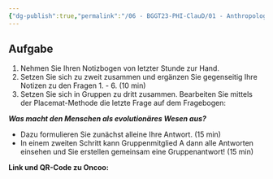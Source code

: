 ```yaml
---
{"dg-publish":true,"permalink":"/06 - BGGT23-PHI-ClauD/01 - Anthropologie/03a - Placemat - Der Mensch als evolutionäres Wesen/","noteIcon":""}
---
```


## Aufgabe

1. Nehmen Sie Ihren Notizbogen von letzter Stunde zur Hand.
2. Setzen Sie sich zu zweit zusammen und ergänzen Sie gegenseitig Ihre Notizen zu den Fragen 1. - 6. (10 min)
3. Setzen Sie sich in Gruppen zu dritt zusammen. Bearbeiten Sie mittels der Placemat-Methode die letzte Frage auf dem Fragebogen:

***Was macht den Menschen als evolutionäres Wesen aus?***

- Dazu formulieren Sie zunächst alleine Ihre Antwort. (15 min)
- In einem zweiten Schritt kann Gruppenmitglied A dann alle Antworten einsehen und Sie erstellen gemeinsam eine Gruppenantwort! (15 min)

**Link und QR-Code zu Oncoo:** 
